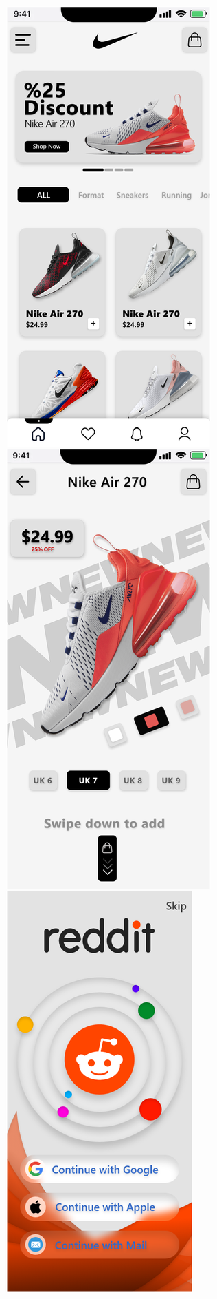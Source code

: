 <img src="./TechcareerOdev3/nike2.png">
<img src="./TechcareerOdev3/nike1.png">
<img src="./TechcareerOdev3/reddit.png">
